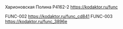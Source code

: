 Харионовская Полина P4162-2
https://kodaktor.ru/func

FUNC-002 https://kodaktor.ru/func_cd841
FUNC-003 https://kodaktor.ru/func_3896e


